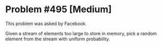 # Problem #495 [Medium]

This problem was asked by Facebook.

Given a stream of elements too large to store in memory, pick a random element from the stream with uniform probability.
